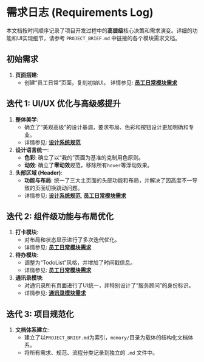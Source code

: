 # 需求日志 (Requirements Log)

本文档按时间顺序记录了项目开发过程中的**高层级**核心决策和需求演变。详细的功能和UI实现细节，请参考 `PROJECT_BRIEF.md` 中链接的各个模块需求文档。

## 初始需求

1.  **页面搭建**:
    -   创建“员工日常”页面，复刻初始UI。 详情参见: **[员工日常模块需求](./module_daily_page.md)**

## 迭代 1: UI/UX 优化与高级感提升

1.  **整体美学**:
    -   确立了“美观高级”的设计基调，要求布局、色彩和按钮设计更加明确和专业。
    -   详情参见: **[设计系统规范](./design_system.md)**
2.  **设计语言统一**:
    -   **色彩**: 确立了以“我的”页面为基准的克制用色原则。
    -   **动效**: 确立了**零动效**规范，移除所有`hover`等浮动效果。
3.  **头部区域 (Header)**:
    -   **功能与布局**: 统一了三大主页面的头部功能和布局，并解决了因高度不一导致的页面切换跳动问题。
    -   详情参见: **[设计系统规范](./design_system.md)**, **[员工日常模块需求](./module_daily_page.md)**

## 迭代 2: 组件级功能与布局优化

1.  **打卡模块**:
    -   对布局和状态显示进行了多次迭代优化。
    -   详情参见: **[员工日常模块需求](./module_daily_page.md)**
2.  **待办模块**:
    -   调整为“TodoList”风格，并增加了时间戳信息。
    -   详情参见: **[员工日常模块需求](./module_daily_page.md)**
3.  **通讯录模块**:
    -   对通讯录所有页面进行了UI统一，并特别设计了“服务顾问”的身份标识。
    -   详情参见: **[通讯录模块需求](./module_contacts.md)**

## 迭代 3: 项目规范化

1.  **文档体系建立**:
    -   建立了以`PROJECT_BRIEF.md`为索引，`memory/`目录为载体的结构化文档体系。
    -   将所有需求、规范、流程分类记录到独立的 `.md` 文件中。